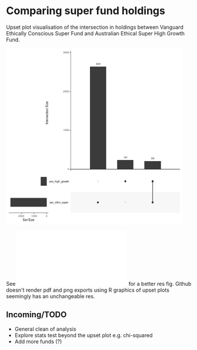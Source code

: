# Comparing super fund holdings

Upset plot visualisation of the intersection in holdings between Vanguard Ethically Conscious Super Fund and Australian Ethical Super High Growth Fund.

![Upset plot](output/fig_upset.png)

See ![Upset plot pdf](output/fig_upset.pdf) for a better res fig. Github doesn't render pdf and png exports using R graphics of upset plots seemingly has an unchangeable res.

## Incoming/TODO

* General clean of analysis
* Explore stats test beyond the upset plot e.g. chi-squared
* Add more funds (?)
